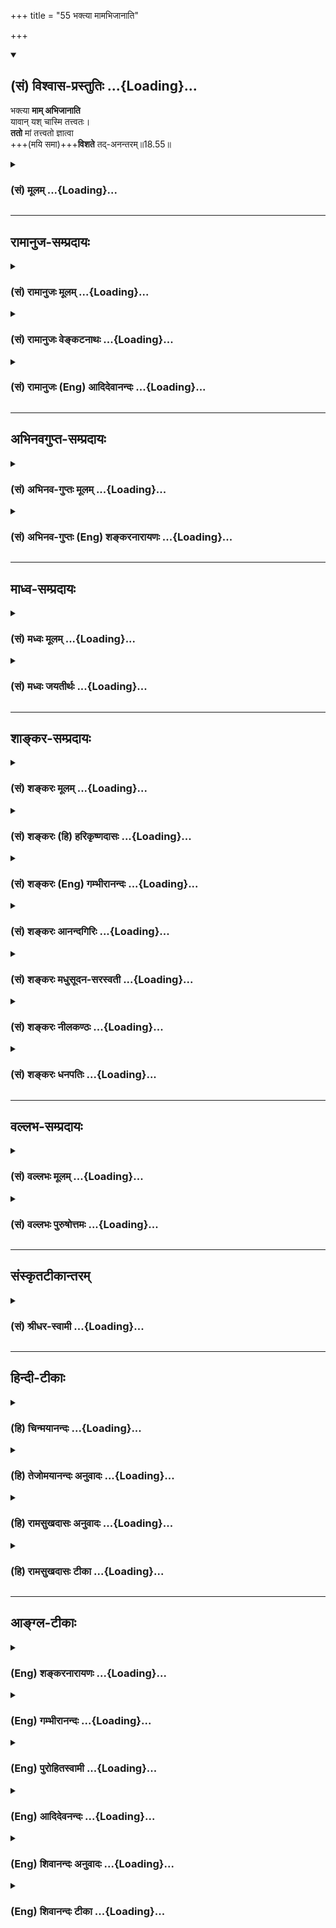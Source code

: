 +++
title = "55 भक्त्या मामभिजानाति"

+++
<div class="js_include" newlevelforh1="2" title="(सं) विश्वास-प्रस्तुतिः" unfilled url="/purANam_vaiShNavam/mahAbhAratam/06-bhIShma-parva/03-bhagavad-gItA-parva/saMskRtam/vishvAsa-prastutiH/18_moxa-saMnyAsa-yogaH/55_bhaktyA_mAmabhijA.md">
<details open><summary><h2>(सं) विश्वास-प्रस्तुतिः ...{Loading}...</h2></summary>

भक्त्या **माम् अभिजानाति**  
यावान् यश् चास्मि तत्त्वतः।  
**ततो** मां तत्त्वतो ज्ञात्वा  
+++(मयि समा)+++**विशते** तद्-अनन्तरम्॥18.55॥
</details>
</div>
<div class="js_include collapsed" newlevelforh1="3" title="(सं) मूलम्" unfilled url="/purANam_vaiShNavam/mahAbhAratam/06-bhIShma-parva/03-bhagavad-gItA-parva/saMskRtam/mUlam/18_moxa-saMnyAsa-yogaH/55_bhaktyA_mAmabhijA.md">
<details><summary><h3>(सं) मूलम् ...{Loading}...</h3></summary>

भक्त्या मामभिजानाति यावान्यश्चास्मि तत्त्वतः।  
ततो मां तत्त्वतो ज्ञात्वा विशते तदनन्तरम्।।18.55।।
</details>
</div>


_________________
## रामानुज-सम्प्रदायः
<div class="js_include collapsed" newlevelforh1="3" title="(सं) रामानुजः मूलम्" unfilled url="/purANam_vaiShNavam/mahAbhAratam/06-bhIShma-parva/03-bhagavad-gItA-parva/saMskRtam/rAmAnujaH/mUlam/18_moxa-saMnyAsa-yogaH/55_bhaktyA_mAmabhijA.md">
<details><summary><h3>(सं) रामानुजः मूलम् ...{Loading}...</h3></summary>

।।18.55।। स्वरूपतः स्वभावतः च **यः** अहं गुणतो विभूतितो **यावान् च** अहं
तं **माम्** एवंरूपया **भक्त्या तत्त्वतो** वि**जानाति। मां तत्त्वतो
ज्ञात्वा तदनन्तरं** तत्त्वज्ञानानन्तरं **ततो** भक्तितो **मां विशते**
प्रविशति। तत्त्वतः स्वरूपस्वभावगुणविभूतिदर्शनोत्तरकालभाविन्या
अनवधिकातिशयभक्त्या मां प्राप्नोति इत्यर्थः। अत्र तत इति प्राप्तिहेतुतया
निर्दिष्टा भक्तिः एव अभिधीयते। भक्त्या त्वनन्यया शक्यः (गीता 11।54) इति
तस्या एव तत्त्वतः प्रवेशहेतुताभिधानात्। एवं
वर्णाश्रमोचितनित्यनैमित्तिककर्मणां परित्यक्तफलादिकानां
परमपुरुषाराधनरूपेण अनुष्ठितानां विपाक उक्तः। इदानीं काम्यानाम् अपि
कर्मणाम् उक्तेन एव प्रकारेण अनुष्ठीयमानानां स एव विपाक इत्याह --

</details>
</div>
<div class="js_include collapsed" newlevelforh1="3" title="(सं) रामानुजः वेङ्कटनाथः" unfilled url="/purANam_vaiShNavam/mahAbhAratam/06-bhIShma-parva/03-bhagavad-gItA-parva/saMskRtam/rAmAnujaH/venkaTanAthaH/18_moxa-saMnyAsa-yogaH/55_bhaktyA_mAmabhijA.md">
<details><summary><h3>(सं) रामानुजः वेङ्कटनाथः ...{Loading}...</h3></summary>

  
  
।।18.55।। तत्फलमाहेति -- अव्यवहितं व्यवहितं चेति शेषः।
पूर्वग्रन्थोक्तजगत्कारणत्वलक्षितसर्वेश्वराख्यधर्म्यभिप्रायेणयः
इत्यस्यार्थमाह -- स्वरूपत इति।
विधिनिषेधरूपशोधकवाक्यावसितसर्वविद्यानुसन्धेयस्वरूपनिरूपकधर्मयोगःस्वभावत
इति निर्दिष्टः। स्वरूपनिरूपकधर्माभावे अनिरूपितस्वरूपतया निस्स्वभावमेव
वस्तु स्यात्। स्वरूपशब्दः स्वरूपनिरूपकधर्मपरः; स्वभावशब्दस्तु सौलभ्यपर
इति केचित्। यावच्छब्दो हि प्रकर्षनिकर्षपरामर्शयोग्याकारविषयो युक्त
इत्यभिप्रायेणाऽऽहगुणतो विभूतितोऽपीति। यावांश्चाहमिति गुणशब्दोऽत्र
निरूपितस्वरूपविशेषकज्ञानशक्त्यादिसमस्तधर्मविषयः। यावान्यश्च
इत्यनयोर्व्युत्क्रमेण व्याख्यानं बुद्ध्यारोहक्रमप्रदर्शनार्थम्। तत्त्वतः
इत्यस्ययावान्यश्च इत्यत्रानपेक्षणात्अभिजानाति इत्यत्र संशयादिव्युदासाय
तदपेक्षणाच्चतत्त्वतोऽभिजानातीति योजितम्।  
  
मां तत्त्वतोऽभिजानाति इत्युक्तस्यैवमां तत्त्वतो ज्ञात्वा
इत्यनुभाषणमुपायभूतस्यापि स्वादुतमतया
सुदुर्लभत्वेनादरातिशयार्थम्। तत्त्वतो ज्ञात्वा इत्यनेनैव
आनन्तर्यसिद्ध्यर्थहेतुपौष्कल्यज्ञापकानुवादस्य सिद्धत्वात्;तदनन्तरम्
इत्यनेनैव प्रवेशस्यानन्तर्यकण्ठोक्तेः;भक्त्या त्वनन्यया \[11।54\]
इत्यादौ प्रवेशेऽपि हेतुतया भक्तेरेव प्रागुक्तत्वाच्चततो भक्तितो मां
विशते इत्येवान्वयो दर्शितः। प्रवेष्टुम् इति प्रागुक्तैकार्थ्यज्ञापनाय
पदसिद्धये चप्रविशतीत्युक्तम्। यथावज्ज्ञानमपि काष्ठाप्राप्तभक्तेः।
अन्योन्याश्रयणं च भक्तेः पूर्वभेदात्परिहृतम्। सैव तु तथाविधावस्था
साक्षान्मोक्षसाधनमित्याहतत्त्वत
इत्यादिना। ,दर्शनशब्देनानुभाषणात्तत्त्वतोऽभिजानाति इत्यस्य
साक्षात्कारपरत्वं व्यञ्जितम्। परभक्त्याऽपि तत्त्वज्ञानमेव साध्यं; तदेव तु
साक्षान्मोक्षसाधनमिति कुदृष्टिमतमपाकरोतिअत्रेति। एवकारेण
दर्शनव्यवच्छेदः। यद्यप्यत्र भक्तिशब्दो व्यवहितः; तत्त्वज्ञानं
त्वव्यवहितं; तथापि व्यवहितपरामर्श एव युक्तः अन्यथातत्त्वतो ज्ञात्वा
इत्यादिना पुनरुक्तिप्रसङ्गात्। अत्र दर्शनजनकभक्त्यनुवादे
प्रयोजनाभावात्सैव तदुत्तरावस्था परामृश्यत इति भावः। प्रागुक्तं
हेतुमाहभक्त्या त्वनन्ययेति। अयमभिप्रायः -- उपक्रमन्यायात्पूर्वं प्रबलं;
स्पष्टास्पष्टयोश्च स्पष्टानुसारेणान्यद्गमयितव्यम् -- इति।  
  

</details>
</div>
<div class="js_include collapsed" newlevelforh1="3" title="(सं) रामानुजः (Eng) आदिदेवानन्दः" unfilled url="/purANam_vaiShNavam/mahAbhAratam/06-bhIShma-parva/03-bhagavad-gItA-parva/saMskRtam/rAmAnujaH/english/AdidevAnandaH/18_moxa-saMnyAsa-yogaH/55_bhaktyA_mAmabhijA.md">
<details><summary><h3>(सं) रामानुजः (Eng) आदिदेवानन्दः ...{Loading}...</h3></summary>

18.55 Through such devotion, he knows 'who I am,' i.e., knows My own essence and My nature, and 'what I am,' i.e., in My attributes and glory. Knowing Me truly, he rises to a higher level than this Bhakti,
and aciring knowledge of the truth, enters into Me through devotion. The meaning is that he attains Me by means of infinite and unsurpassed Bhakti which develops subseent in time to the vision of the nature,
attributes and glory of the Lord in reality. Here the term 'Tatah'
(through) denotes that devotion is the cause of attainment; for it has been stated to be the cause of entrance n the text, 'But by singel-minded devotion it is possible ৷৷.' (11.54). In this way, the crowning development has been told starting from the disinterested performance of periodical and occasional rites suitable for the various stations and stages of life, which are to be performed to propitiate the Supreme Person. Sri Krsna now explains that even for actions meant for attaining desired objects (Kamya-karmas) the crowning stage is the same as for these described above, provided they too are done not for fulfilling one's desires but as offerings to propitiate the Supreme Person.

</details>
</div>


_________________
## अभिनवगुप्त-सम्प्रदायः
<div class="js_include collapsed" newlevelforh1="3" title="(सं) अभिनव-गुप्तः मूलम्" unfilled url="/purANam_vaiShNavam/mahAbhAratam/06-bhIShma-parva/03-bhagavad-gItA-parva/saMskRtam/abhinava-guptaH/mUlam/18_moxa-saMnyAsa-yogaH/55_bhaktyA_mAmabhijA.md">
<details><summary><h3>(सं) अभिनव-गुप्तः मूलम् ...{Loading}...</h3></summary>

।।18.41 -- 18.60।। एवमियता षण्णां प्रत्येकं त्रिस्वरूपत्वं धृत्यादीनां च
प्रतिपादितम्। तन्मध्यात् सात्त्विके राशौ वर्तमानो दैवीं संपदं प्राप्त इह
ज्ञाने योग्यः; त्वं च तथाविधः इत्यर्जुनः प्रोत्साहितः। अधुना तु इदमुच्यते
-- यदि तावदनया ज्ञानबुद्ध्या कर्मणि भवान् प्रवर्तते तदा
स्वधर्मप्रवृत्त्या विज्ञानपूततया च न कर्मसंबन्धस्तव। अथैतन्नानुमन्यसे;
तदवश्यं तव प्रवृत्त्या तावत् भाव्यम् जातेरेव तथाभावे स्थितत्वात्। यतः
सर्वः स्वभावनियतः +++(S;;N स्वस्वभावनियतः )+++ कुतश्चिद्दोषात्
तिरोहिततत्स्वभावः +++(S;;N -- हिततत्तत्स्वभावः )+++ कंचित्कालं भूत्वापि;
तत्तिरोधायकविगमे स्वभावं व्यक्त्यापन्नं लभत एव। तथाहि एवंविधो वर्णनां
स्वभावः। एवमवश्यंभाविन्यां प्रवृत्तौ ततः फलविभागिता भवेत्।। तदाह --
ब्राह्मणेत्यादि अवशोऽपि तत् इत्यन्तम्। ब्राह्मणादीनां
कर्मप्रविभागनिरूपणस्य स्वभावोऽश्यं नातिक्रामति,+++(S; ; N omit न and read
अतिक्रामति )+++ इति क्षत्रियस्वभावस्य भवतोऽनिच्छतोऽपि प्रकृतिः स्वभावाख्या
नियोक्तृताम् अव्यभिचारेण भजते। केवलं तया नियुक्तस्य पुण्यपापसंबन्धः। अतः
मदभिहितविज्ञानप्रमाणपुरःसरीकारेण कर्माण्यनुतिष्ठ। तथा सति बन्धो
निवर्त्स्यति। इत्यस्यार्थस्य परिकरघटनतात्पर्यं +++(S; ; N -- करबन्धघटन --
)+++ महावाक्यार्थस्य। अवान्तरवाक्यानां स्पष्टा ( ष्टोऽ ) र्थः। समासेन +++(S
omits समासेन )+++ ( श्लो. 50 ) संक्षेपेण। ज्ञानस्य; प्रागुक्तस्य। निष्ठां (
ष्ठा ) वाग्जालपरिहारेण निश्चितामाह। बुद्ध्या विशुद्धया इत्यादि सर्वमेतत्
व्याख्यातप्रायमिति न पुनरायस्यते,+++(N -- रारभ्यते )+++।

</details>
</div>
<div class="js_include collapsed" newlevelforh1="3" title="(सं) अभिनव-गुप्तः (Eng) शङ्करनारायणः" unfilled url="/purANam_vaiShNavam/mahAbhAratam/06-bhIShma-parva/03-bhagavad-gItA-parva/saMskRtam/abhinava-guptaH/english/shankaranArAyaNaH/18_moxa-saMnyAsa-yogaH/55_bhaktyA_mAmabhijA.md">
<details><summary><h3>(सं) अभिनव-गुप्तः (Eng) शङ्करनारायणः ...{Loading}...</h3></summary>

18.55 See Comment under 18.60

</details>
</div>


_________________
## माध्व-सम्प्रदायः
<div class="js_include collapsed" newlevelforh1="3" title="(सं) मध्वः मूलम्" unfilled url="/purANam_vaiShNavam/mahAbhAratam/06-bhIShma-parva/03-bhagavad-gItA-parva/saMskRtam/madhvaH/mUlam/18_moxa-saMnyAsa-yogaH/55_bhaktyA_mAmabhijA.md">
<details><summary><h3>(सं) मध्वः मूलम् ...{Loading}...</h3></summary>

।।18.55।। Sri Madhvacharya did not comment on this sloka.

</details>
</div>
<div class="js_include collapsed" newlevelforh1="3" title="(सं) मध्वः जयतीर्थः" unfilled url="/purANam_vaiShNavam/mahAbhAratam/06-bhIShma-parva/03-bhagavad-gItA-parva/saMskRtam/madhvaH/jayatIrthaH/18_moxa-saMnyAsa-yogaH/55_bhaktyA_mAmabhijA.md">
<details><summary><h3>(सं) मध्वः जयतीर्थः ...{Loading}...</h3></summary>

।।18.55।। Sri Jayatirtha did not comment on this sloka.

</details>
</div>


_________________
## शाङ्कर-सम्प्रदायः
<div class="js_include collapsed" newlevelforh1="3" title="(सं) शङ्करः मूलम्" unfilled url="/purANam_vaiShNavam/mahAbhAratam/06-bhIShma-parva/03-bhagavad-gItA-parva/saMskRtam/shankaraH/mUlam/18_moxa-saMnyAsa-yogaH/55_bhaktyA_mAmabhijA.md">
<details><summary><h3>(सं) शङ्करः मूलम् ...{Loading}...</h3></summary>

।।18.55।। -- **भक्त्या माम् अभिजानाति यावान्** अहम् उपाधिकृतविस्तरभेदः;
**यश्च** अहम् अस्मि विध्वस्तसर्वोपाधिभेदः उत्तमः पुरुषः आकाशकल्पः; तं
माम् अद्वैतं चैतन्यमात्रैकरसम् अजरम् अभयम् अनिधनं **तत्त्वतः**
अभिजानाति। **ततः माम्** एवं **तत्त्वतः ज्ञात्वा विशते तदनन्तरं** मामेव
ज्ञानानन्तरम्। नात्र ज्ञानप्रवेशक्रिये भिन्ने विवक्षिते ज्ञात्वा विशते
तदनन्तरम् इति। किं तर्हि फलान्तराभावात् ज्ञानमात्रमेव; क्षेत्रज्ञं चापि
मां विद्धि (गीता 13।2) इति उक्तत्वात्।।  
  
ननु विरुद्धम् इदम् उक्तम् ज्ञानस्य या परा निष्ठा तया माम् अभिजानाति
(गीता 18।50) इति। कथं विरुद्धम् इति चेत्; उच्यते -- यदैव यस्मिन् विषये
ज्ञानम् उत्पद्यते ज्ञातुः; तदैव तं विषयम् अभिजानाति ज्ञाता इति न
ज्ञाननिष्ठां ज्ञानावृत्तिलक्षणाम् अपेक्षते इति अतश्च ज्ञानेन न
अभिजानाति; ज्ञानावृत्त्या तु ज्ञाननिष्ठया अभिजानातीति। नैष दोषः ज्ञानस्य
स्वात्मोत्पत्तिपरिपाकहेतुयुक्तस्य प्रतिपक्षविहीनस्य यत्
आत्मानुभवनिश्चयावसानत्वं तस्य निष्ठाशब्दाभिलापात्। शास्त्राचार्योपदेशेन
ज्ञानोत्पत्तिहेतुं सहकारिकारणं बुद्धिविशुद्धत्वादि अमानित्वादिगुणं च
अपेक्ष्य जनितस्य क्षेत्रज्ञपरमात्मैकत्वज्ञानस्य
कर्तृत्वादिकारकभेदबुद्धिनिबन्धनसर्वकर्मसंन्याससहितस्य
स्वात्मानुभवनिश्चयरूपेण यत् अवस्थानम्; सा परा ज्ञाननिष्ठा इति उच्यते। सा
इयं ज्ञाननिष्ठा आर्तादिभक्तित्रयापेक्षया परा चतुर्थी भक्तिरिति उक्ता।
तया परया भक्त्या भगवन्तं तत्त्वतः अभिजानाति; यदनन्तरमेव
ईश्वरक्षेत्रज्ञभेदबुद्धिः अशेषतः निवर्तते। अतः ज्ञाननिष्ठालक्षणतया
भक्त्या माम् अभिजानातीति वचनं न विरुध्यते। अत्र च सर्वं निवृत्तिविधायि
शास्त्रं वेदान्तेतिहासपुराणस्मृतिलक्षणं न्यायप्रसिद्धम् अर्थवत् भवति --
विदित्वा৷৷৷৷ व्युत्थायाथ भिक्षाचर्यं चरन्ति (बृह0 उ₀ 3।5।1)
तस्मान्न्यासमेषां तपसामतिरिक्तमाहुः (ना0 उ₀ 2।79) न्यास एवात्यरेचयत्
(ना0 उ₀ 2।78) इति। संन्यासः कर्मणां न्यासः वेदानिमं च लोकममुं च
परित्यज्य (आप0 ध0 1।23।13) त्यज धर्ममधर्मं च ( महा0 शा0 329।40) इत्यादि।
इह च प्रदर्शितानि वाक्यानि। न च तेषां वाक्यानाम् आनर्थक्यं युक्तम् न च
अर्थवादत्वम् स्वप्रकरणस्थत्वात्; प्रत्यगात्माविक्रियस्वरूपनिष्ठत्वाच्च
मोक्षस्य। न हि पूर्वसमुद्रं जिगिमिषोः प्रातिलोम्येन
प्रत्यक्समुद्रजिगमिषुणा समानमार्गत्वं संभवति।
प्रत्यगात्मविषयप्रत्ययसंतानकरणाभिनिवेशश्च ज्ञाननिष्ठा सा च
प्रत्यक्समुद्रगमनवत् कर्मणा सहभावित्वेन विरुध्यते। पर्वतसर्षपयोरिव
अन्तरवान् विरोधः प्रमाणविदां निश्चितः। तस्मात् सर्वकर्मसंन्यासेनैव
ज्ञाननिष्ठा कार्या इति सिद्धम्।। स्वकर्मणा भगवतः अभ्यर्चनभक्तियोगस्य
सिद्धिप्राप्तिः फलं ज्ञाननिष्ठायोग्यता; यन्निमित्ता ज्ञाननिष्ठा
मोक्षफलावसाना सः भगवद्भक्तियोगः अधुना स्तूयते शास्त्रार्थोपसंहारप्रकरणे
शास्त्रार्थनिश्चयदार्ढ्याय --,

</details>
</div>
<div class="js_include collapsed" newlevelforh1="3" title="(सं) शङ्करः (हि) हरिकृष्णदासः" unfilled url="/purANam_vaiShNavam/mahAbhAratam/06-bhIShma-parva/03-bhagavad-gItA-parva/saMskRtam/shankaraH/hindI/harikRShNadAsaH/18_moxa-saMnyAsa-yogaH/55_bhaktyA_mAmabhijA.md">
<details><summary><h3>(सं) शङ्करः (हि) हरिकृष्णदासः ...{Loading}...</h3></summary>

।।18.55।। उसके बाद उस ज्ञानलक्षणा --, भक्तिसे मैं जितना हूँ और जो हूँ;
उसको तत्त्वसे जान लेता है। अभिप्राय यह है कि मैं जितना हूँ; यानी
उपाधिकृत विस्तारभेदसे जितना हूँ और जो हूँ; यानी वास्तवमें समस्त
उपाधिभेदसे रहित; उत्तमपुरुष और आकाशकी तरह ( व्याप्त ) जो मैं हूँ; उस
अद्वैत; अजर; अमर; अभय और निधनरहित मुझको तत्त्वसे जान,लेता है। फिर मुझे
इस तरह तत्त्वसे जानकर तत्काल मुझमें ही प्रवेश कर जाता है। यहाँ ज्ञात्वा
विशते तदनन्तरम् इस कथनसे ज्ञान और उसके अनन्तर प्रवेशक्रिया; यह दोनों
भिन्नभिन्न विवक्षित नहीं हैं। तो क्या है फलान्तरके अभावका ज्ञानमात्र ही
विवक्षित है क्योंकि क्षेत्रज्ञ भी तू मुझे ही समझ ऐसे कहा गया है। पू₀ --
यह कहना विरुद्ध है कि ज्ञानकी जो परा निष्ठा है उससे मुझे जानता है। यदि
कहो कि विरुद्ध कैसे है तो बतलाते हैं; जब ज्ञाताको जिस विषयका ज्ञान होता
है; वह उसी समय उस विषयको जान लेता है; ज्ञानकी बारम्बार आवृत्ति करनारूप
ज्ञाननिष्ठाकी अपेक्षा नहीं करता। इसलिये वह ( ज्ञेय पदार्थको ) ज्ञानसे
नहीं जानता; ज्ञानावृत्तिरूप ज्ञाननिष्ठासे जानता है यह कहना विरुद्ध है।
उ₀ -- यह दोष नहीं है क्योंकि अपनी उत्पत्ति और परिपाकके हेतुओंसे युक्त
एवं विरोधरहित ज्ञानका जो अपने स्वरूपानुभवमें निश्चयरूपसे पर्यवसान --
स्थित हो जाना है; उसीको निष्ठा शब्दसे कहा गया है। अभिप्राय यह है कि
ज्ञानकी उत्पत्ति और परिपाकके हेतु; जो विशुद्धबुद्धि आदि और अमानित्वादि
सहकारी कारण हैं; उनकी सहायतासे; शास्त्र और आचार्यके उपदेशसे उत्पन्न हुआ;
जो मैं कर्ता हूँ; मेरा यह कर्म है इत्यादि कारकभेदबुद्धिजनित समस्त
कर्मोंके संन्याससहित क्षेत्रज्ञ और ईश्वरकी एकताका ज्ञान है; उसका जो अपने
स्वरूपके अनुभवमें निश्चयरूपसे स्थित रहना है; उसे परा ज्ञाननिष्ठा कहते
हैं। वही यह ज्ञाननिष्ठा आर्त आदि तीन भक्तियोंकी अपेक्षासे चतुर्थ परा
भक्ति कही गयी है। उस,( ज्ञाननिष्ठारूप ) परा भक्तिसे भगवान्को तत्त्वसे
जानता है जिससे उसी समय ईश्वर और क्षेत्रज्ञविषयक भेदबुद्धि पूर्णरूपसे
निवृत्त हो जाती है। इसलिये ज्ञाननिष्ठारूप भक्तिसे मुझे जानता है यह कहना
विरुद्ध नहीं होता। ऐसा मान लेनेसे वेदान्त; इतिहास; पुराण और स्मृतिरूप
समस्त निवृत्तिविधायक शास्त्र; सार्थक हो जाते हैं अर्थात् उन सबका
अभिप्राय सिद्ध हो जाता है। आत्माको जानकर ( तीनों तरहकी एषणाओंसे ) विरक्त
होकर फिर भिक्षाचरण करते हैं; पुरुषार्थका अन्तरंग साधन होनेके कारण
संन्यास ही इन सब तपोंमें अधिक कहा गया है; अकेला संन्यास ही उन सबको
उल्लंघन कर जाता है; कर्मोंके त्यागका नाम संन्यास है; वेदोंको तथा इस लोक
और परलोकको परित्याग करके; धर्मअधर्मको छोड़ इत्यादि शास्त्रवाक्य हैं। तथा
यहाँ भी ( संन्यासपरक ) बहुतसे वचन दिखाये गये हैं। उन सब वचनोंको व्यर्थ
मानना उचित नहीं और अर्थवादरूप मानना भी ठीक नहीं क्योंकि वे अपने
प्रकरणमें स्थित हैं। इसके सिवा अन्तरात्माके अविक्रियस्वरूपमें
निश्चयरूपसे स्थित हो जाना ही मोक्ष है। इसलिये भी,( पूर्वोक्त बात ही
सिद्ध होती है ) क्योंकि पूर्वसमुद्रपर जानेकी इच्छावालेका उसके प्रतिकूल
पश्चिमसमुद्रपर जानेकी इच्छावालेके साथ समान मार्ग नहीं हो सकता।
अन्तरात्मविषयक प्रतीतिका निरन्तरता रखनेके आग्रहका नाम ज्ञाननिष्ठा है।
उसका कर्मोंके साथ रहना,( पूर्वकी ओर जानेकी इच्छावालेके लिये )
पश्चिमसमुद्रकी ओर जानेकी मार्गकी भाँति विरुद्ध है। प्रमाणवेत्ताओने उनका
पर्वत और राईके समान भेद निश्चित किया है। सुतरां यह सिद्ध हुआ कि
सर्वकर्मसंन्यासपूर्वक ही ज्ञाननिष्ठा करनी चाहिये।

</details>
</div>
<div class="js_include collapsed" newlevelforh1="3" title="(सं) शङ्करः (Eng) गम्भीरानन्दः" unfilled url="/purANam_vaiShNavam/mahAbhAratam/06-bhIShma-parva/03-bhagavad-gItA-parva/saMskRtam/shankaraH/english/gambhIrAnandaH/18_moxa-saMnyAsa-yogaH/55_bhaktyA_mAmabhijA.md">
<details><summary><h3>(सं) शङ्करः (Eng) गम्भीरानन्दः ...{Loading}...</h3></summary>

18.55 Bhaktya, through devotion, through that devotion described as
Knowledge; abhijanati, he knows; mam, Me; tattvatah, in reality; as to
yavan, what I am, with the extensive differences created by limiting
adjuncts; and yah asmi, who I am when all distinctions create by the
limiting adjuncts are destroyed-Me who am the supreme Person comparable
to space \[In points of all-pervasiveness and non-attachment.\] and
one-without-a-second, absolute, homogeneous Consciousness, birthless,
ageless, immortal, fearless and deathless. Tatah, then; jnatva, having
known; mam, Me, thus; tattvatah, in truth; visate, he enters into Me,
Myself; tadanantaram, immediately after that (Knowledge). Here, by
saing, 'having known, he enters without delay', it is not meant that the
acts of 'knowing' and 'entering immediately after' are different. What
then; What is meant is the absolute Knowledge itself that has to no
other result, \[In place of phalantarabhava-jnana-matram eva, Ast. reads
'phalantarbhavat jnanamatram eva, absolute Knowledge itself, since there
is no other result'.-Tr.\] for it has been said, 'And৷৷.understand Me to
be the "Knower of the field", (13.2). Opponent: Has it not been
contradictory to say, he knows Me through that which is the supreme
steadliness (nistha) in Knowledge; Vedantin: If it be asked, How it is
contradictory; Opponent: The answer is: Whenever any Knowledge of
something arises in a knower, at that very moment the knower knows that
object. Hence, he does not depend on steadfastness in Knowledge which
consists in the repetition of the act of knowing. And therefore, it is
contradictory to say one knows not through knowledge, but through
steadfastness in knowledge which is a repetition of the act of knowing.
Vedantin: There is no such fault, since the culmination of
Knowledge-which (Knowledge) is associated with the causes of its
unfoldment and maturity, and which has nothing to contradict it- in the
conviction that one's own Self has been realized is what is referred to
by the word nistha (consummation): When knowledge-which concerns the
identity of the 'Knower of the field' and the supreme Self, and which
remains associated with the renunciation of all actions that arise from
the perception of the distinction among their accessories such as agent
etc., and which unfolds from the instruction of the scriptures and
teachers, depending on purity of the intellect etc. and humility etc.
which are the auxiliary cuases of the origin and maturity of
Knowledge-continues in the form of the conviction that one's own Self
has been realized, then that continuance is called the supreme
steadfastness (nistha) in Knowledge. This steadfastness in Knowledge
that is such has been spoken of as the highest, the fourth kind of
devotion in relation to the three other devotions viz of the afflicted,
etc. (cf. 7.16). Through that highest devotion one realizes the Lord in
truth. Immediately after that the idea of difference between the Lord
and the Knower of the field vanishes totally. There-fore the statement,
'one knows Me through devotion in the form of steadfastness in
Knowledge', is not contradictory. And, in this sense, all the
scriptures-consisting of Vedanta (Upanisads etc.), History, Mythology
and Smrtis-, as for instance, 'Knowing (this very Self the Brahmanas)
renounce৷৷.and lead a mendicant's life' (Br. 3.5.1), 'Therefore they
speak of monasticism as excellent among these austerities' (Ma. Na.
24.1), 'Monasticism verily became supreme' (ibid. 21.2), which enjoin
renunciation become meaningful. Thus, monasticism means renunciation of
rites and duties. There are also the texts, 'Having renounced the Vedas
as well as this world and the next' (Ap. Dh. Su. 2.9.13), and 'Give up
religion and irreligion' (Mbh. Sa. 329.40; 331.44), etc. And here (in
the Gita) also various relevant) passages have been pointed out. In is
not porper that those texts should be meaningless. Nor are they merely
eulogistic, since they occur in their own contexts. Besides, Liberation
consists in being established in the changeless real nature of the
indwelling Self. Indeed, it is not possible that one who wants to go to
the eastern sea and the other who wants to go in the opposite direction
to the western sea can have the same course! And steadfastness in
Knowledg consists in being totally absorbed in maintaining a current of
thought with regard to the indwelling Self. And that is opposed to
coexistence with duties, like going to the western sea. It has been the
conclusion of those versed in the valid means of knowledge that the
difference between them is as wide as that between a mountain and a
mustard seed! Therefore it is established that one should have recourse
to steadfastness in Knowledge only, by relinishing all rites and duties.
The fruit of the attainment of success from the Yoga of Devotion
consisting in worshiping the Lord with one's own actions is the ability
to remain steadfast in Knowledge, from which, follows stead-fastness in
Knowledge, culminating in the result, Liberation. That Yoga of Devotion
to the Lord is now being praised in this concluding section dealing with
the purport of the Scripture, with a veiw to generating a firm
conviction with regard to it (the purport of the Scripture):

</details>
</div>
<div class="js_include collapsed" newlevelforh1="3" title="(सं) शङ्करः आनन्दगिरिः" unfilled url="/purANam_vaiShNavam/mahAbhAratam/06-bhIShma-parva/03-bhagavad-gItA-parva/saMskRtam/shankaraH/AnandagiriH/18_moxa-saMnyAsa-yogaH/55_bhaktyA_mAmabhijA.md">
<details><summary><h3>(सं) शङ्करः आनन्दगिरिः ...{Loading}...</h3></summary>

।।18.55।। ननु समाधिसाध्येन परमभक्त्यात्मकेन ज्ञानेन किमपूर्वमवाप्यते
तत्राह -- **तत इति।** भक्त्या समाधिजन्यया मां ब्रह्माभिमुख्येन
प्रत्यक्तया जानाति व्याप्नोतीत्यर्थः। तदेव ज्ञानं भक्तिपराधीनं विवृणोति
-- **यावानिति।** आकाशकल्पत्वमनवच्छिन्नत्वमसङ्गत्वं च। चैतन्यस्य
विषयसापेक्षत्वं प्रतिक्षिपति -- **अद्वैतमिति।** ये तु
द्रव्यबोधात्मत्वमात्मनो मन्यन्ते तान्प्रत्युक्तं -- **चैतन्यमात्रेति।**
आत्मनि तन्मात्रेऽपि धर्मान्तरमुपेत्य धर्मधर्मित्वं प्रत्याह --
**एकरसमिति।** सर्वविक्रियाराहित्योक्त्या कौटस्थ्यमात्मनो व्यवस्थापयति --
**अजमिति।** उक्तविक्रियाभावे तद्धेत्वज्ञानासंबन्धं हेतुमाह --
**अभयमिति।** तत्त्वज्ञानमनूद्य तत्फलं विदेहकैवल्यं लम्भयति -- **तत
इति।** तत्त्वज्ञानस्य तस्मादनन्तरप्रवेशक्रियायाश्च भिन्नत्वं प्राप्तं
प्रत्याह -- **नात्रेति।** भिन्नत्वाभावे का
गतिर्भेदोक्तेरित्याशङ्क्यौपचारिकत्वमाह -- **किं तर्हीति।** प्रवेश इति
शेषः। ब्रह्मप्राप्तिरेव फलान्तरमित्याशङ्क्य ब्रह्मात्मनोर्भेदाभावान्न
ज्ञानातिरिक्ता तत्प्राप्तिरित्याह -- **क्षेत्रज्ञं चेति।** ज्ञाननिष्ठया
परया भक्त्या मामभिजानातीत्युक्तमाक्षिपति -- **नन्विति।** विरुद्धत्वं
स्फोरयितुं पृच्छति -- **कथमिति।** विरोधस्फुटीकरणं प्रतिजानीते -- **उच्यत
इति।** तत्र ज्ञानस्योत्पत्तेरेव विषयाभिव्यक्तिरित्याह -- **यदेति।**
एवकारनिरस्यं दर्शयति -- **न ज्ञानेति।** इत्यावयोः सिद्धमिति शेषः।
ज्ञानस्योत्पत्तेरेव विषयाभिव्यक्तत्वेऽपि कथं प्रकृते विरोधधीत्याशङ्क्याह
-- **ततश्चेति।** विरुद्धमिति शेषः। शङ्कितं विरोधं निरस्यति -- **नैष दोष
इति।** उक्तमेव हेतुं प्रपञ्चयति -- **शास्त्रेति।** यो हि
शास्त्रानुसार्याचार्योपदेशस्तेन ज्ञानोत्पत्तिःआचार्यवान्पुरुषो वेद इति
श्रुतेः। तस्याश्च परिपाकः संशयादिप्रतिबन्धध्वंसस्तत्र हेतुभूतमुपदेशस्यैव
सहकारिकारणं यद्बुद्धिशुद्ध्यादि तदपेक्ष्य तस्मादेवोपदेशाज्जनितं
यदैक्यज्ञानं तस्य कारकभेदबुद्धिनिबन्धनानि यानि सर्वाणि कर्माणि तेषां
संन्यासेन सहितस्य फलरूपेण स्वात्मन्येव सर्वप्रकल्पनारहिते यदवस्थानं सा
ज्ञानस्य परा निष्ठेति व्यवह्रियते प्रामाणिकैरित्यर्थः। यदि यथोक्ता परा
ज्ञाननिष्ठा कथं तर्हि सा चतुर्थी भक्तिरित्युक्तेति तत्राह --
**सेयमिति।** यथोक्तया भक्त्या भगवत्तत्त्वज्ञानं सिध्यतीत्याह --
**तयेति।** तत्त्वज्ञानस्य फलमाह -- **यदनन्तरमिति।** ज्ञाननिष्ठारूपाया
भगवद्भक्तेस्तत्त्वज्ञानानतिरेकात्तत्फलस्य
चाज्ञाननिवृत्तेस्तन्मात्रत्वाद्भेदोक्तेश्चौपचारिकत्वात्प्रकृतं
वाक्यमविरुद्धमित्युपसंहरति -- **अत इति।** औपदेशिकैक्यज्ञानस्य
सर्वकर्मसंन्याससहितस्य स्वरूपावस्थानात्मकस्य
परमपुरुषार्थौपयिकत्वमित्यस्मिन्नर्थे मानमाह -- **अत्र चेति।** तदेव
शास्त्रमुदाहरति -- **विदित्वेत्यादिना।** दर्शितानि वाक्यानि सर्वकर्माणि
मनसेत्यादीनि। नन्वेषां वाक्यानामविवक्षितार्थत्वान्नास्ति स्वार्थे
प्रामाण्यमित्याशङ्क्याध्ययनविध्युपात्तत्वाद्वेदवाक्यानां
तदनुरोधित्वाच्चेतरेषां नैवमित्याह -- **नचेति।** तथापि
सोऽरोदीदित्यादिवन्न स्वार्थे मानतेत्याशङ्क्याह -- **नचार्थवादत्वमिति।**
इतश्च मुमुक्षोरपेक्षितमोक्षौपयिकज्ञाननिष्ठस्य संन्यासेऽधिकारो न
कर्मनिष्ठायामित्याह -- **प्रत्यगिति।** ज्ञाननिष्ठस्य
कर्मनिष्ठाविरुद्धेत्यत्र दृष्टान्तमाह -- **नहीति।**
ज्ञाननिष्ठास्वरूपानुवादपूर्वकं कर्मनिष्ठया तस्याः सहभावित्वं विरुद्धमिति
दार्ष्टान्तिकमाह -- **प्रत्यगात्मेति।** कथं
ज्ञानकर्मणोर्विरोधधीरित्याशङ्क्य कर्मणां ज्ञाननिवर्त्यत्वस्य
श्रुतिस्मृतिसिद्धत्वादित्याह -- **पर्वतेति।**
अन्तरवानुभयोरेकधर्मिनिष्ठत्वेन साङ्कर्याभावसंपादकभेदवानित्यर्थः।
ज्ञानकर्मणोरसमुच्चये फलितमुपसंहरति -- **तस्मादिति।**

</details>
</div>
<div class="js_include collapsed" newlevelforh1="3" title="(सं) शङ्करः मधुसूदन-सरस्वती" unfilled url="/purANam_vaiShNavam/mahAbhAratam/06-bhIShma-parva/03-bhagavad-gItA-parva/saMskRtam/shankaraH/madhusUdana-sarasvatI/18_moxa-saMnyAsa-yogaH/55_bhaktyA_mAmabhijA.md">
<details><summary><h3>(सं) शङ्करः मधुसूदन-सरस्वती ...{Loading}...</h3></summary>

।।18.55।। भक्त्येति। ततश्च भक्त्या निदिध्यासनात्मिकया ज्ञाननिष्ठया
मामद्वितीयमात्मानमभिजानाति साक्षात्करोति। यावान् विभुर्नित्यश्च यश्च
परिपूर्णसत्यज्ञानानन्दघनः सदा विध्वस्तसर्वोपाधिरखण्डैकरस एकस्तावन्तं
चाभिजानाति। ततो मामेवं तत्त्वतो ज्ञात्वाहमस्म्यखण्डानन्दाद्वितीयं
ब्रह्मेति साक्षात्कृत्य विशते अज्ञानतत्कार्यनिवृत्तौ सर्वोपाधिशून्यतया
सद्रूप एव भवति। तदनन्तरं बलवत्प्रारब्धकर्मभोगेन देहत्यागानन्तरं नतु
ज्ञानानन्तरमेव। क्त्वाप्रत्ययेनैव तल्लाभे तदनन्तरमित्यस्य
वैयर्थ्यापातात् तस्मात्तस्य तावदेव चिरं यावन्न विमोक्ष्येऽथ संपत्स्ये
इति श्रुत्यर्थ एवात्र दर्शितो भगवता। यद्यपि ज्ञानेनाज्ञानं निवर्तितमेव
दीपेनेव तमस्तस्य तद्विरोधिस्वभावत्वात्तथापि तदुपादेयमहंकारदेहादि
निरुपादानमेव यावत्प्रारब्धकर्मभोगमनुवर्तते दृष्टत्वादेव। नहि
दृष्टेनुपपन्नं नाम। तार्किकैरपि हि
समवायिकारणनाशाद्द्रव्यनाशमङ्गीकुर्वद्भिर्निरुपादानं द्रव्यं क्षणमात्रं
तिष्ठतीत्यङ्गीकृतम्। नित्यपरमाणुसमवेतद्व्यणुकनाशे त्वसमवायिकारणनाशादेव
द्रव्यनाशः समवायनिरूपितकारणनाशत्वमुभयोरनुगतमिति नानुगमः।
येत्वसमवायिकारणनाशमेव सर्वत्र कार्यद्रव्यनाशकमिच्छन्ति
तेषामाश्रयनाशस्थले क्षणद्वयमनुपादानं कार्यं तिष्ठति। एवंच तत्रैव
प्रतिबन्धसन्निपते बहुकालावस्थितिः केन वार्येत। प्रारब्धकर्मणश्च
प्रतिबन्धकत्वं श्रुतिसिद्धमन्तःकरणदेहाद्यवस्थित्यन्यथानुपपत्तिसिद्धं च।
एवं शिष्यसेवकाद्यदृष्टमपि तत्प्रतिबन्धकं तदभावमपेक्ष्य च पूर्वसिद्ध
एवाज्ञाननाशस्तत्कार्यमन्तःकरणादिकं नाशयतीति न पुनर्ज्ञानापेक्षा।
तदुक्तंतीर्थे श्वपचगृहे वा नष्टस्मृतिरपि परित्यजन्देहम्।
ज्ञानसमकालमुक्तः कैवल्यं याति हतशोकः। इति। न जानामीत्यादिप्रत्ययस्तु
तस्य
निवृत्ताज्ञानस्याप्यज्ञाननाशजनितात्तदनुपादानात्साक्षादात्माश्रयादेवाज्ञानसंस्कारात्तत्त्वज्ञानसंस्कारनिर्वर्त्यादन्तःकरणस्थित्यवधेरिति
विवरणकृतः अहं ब्रह्मास्मीति चरमसाक्षात्कारानन्तरमहं ब्रह्म न भवामि न
जानामीत्यादिप्रत्ययो नास्त्येव। यदि परं घटं न जानामीत्यादिप्रत्ययः
स्यात्तदुपपादनाय चेयं संस्कारकल्पनेति नानुपपन्नम्। अज्ञानलेशपदेनाप्ययमेव
संस्कारो विवक्षितः। नहि सावयवमज्ञानं येन कियन्नश्यति कियत्तिष्ठतीति
वाच्यम्। अनिर्वचनीयत्वात्। एकदेशाभ्युपगमे तु तन्निवृत्त्यर्थं पुनश्चरमं
ज्ञानमपेक्षितमेव। तच्च मृतिकाले दुर्घटमिति तत्त्वज्ञानसंस्कारनाश्यता
तस्याभ्युपेया। ततश्च संस्कारपक्षान्न कोऽपि विशेष इति पूर्वोक्तैव कल्पना
श्रेयसी। ईदृशजीवन्मुक्त्यपेक्षया च प्राग्भगवतोक्तंउपदेक्ष्यन्ति ते
ज्ञानं ज्ञानिनस्तत्त्वदर्शिनः इति स्थितप्रज्ञलक्षणानि च व्याख्यातानि।
तस्मात्साधूक्तं विशते तदनन्तरमिति।

</details>
</div>
<div class="js_include collapsed" newlevelforh1="3" title="(सं) शङ्करः नीलकण्ठः" unfilled url="/purANam_vaiShNavam/mahAbhAratam/06-bhIShma-parva/03-bhagavad-gItA-parva/saMskRtam/shankaraH/nIlakaNThaH/18_moxa-saMnyAsa-yogaH/55_bhaktyA_mAmabhijA.md">
<details><summary><h3>(सं) शङ्करः नीलकण्ठः ...{Loading}...</h3></summary>

।।18.55।। अस्या अद्वैतात्मतत्त्वज्ञानलक्षणाया भक्तेः फलमाह --
**भक्त्येति।** मां उक्तविधया भक्त्या ज्ञानी अभितः साकल्येन जानाति।
साकल्यमेवाह -- **यावानिति।** किमहमणुपरिमाणो वा देहसंमितो वा
तार्किकाणामिवाकाशवत्सकलमूर्तद्रव्यसंयोगित्वलक्षणविभुत्वाश्रयो वा
सप्रपञ्चाद्वैतवादिनामिव स्वगतभेदवान्वाऽखण्डैकरसो वेति परिमाणतस्तत्त्वतो
मां तत्पदार्थं जानाति तथा यश्चास्मीति। देहेन्द्रियप्राणमनसामन्यतमः
कियत्कालस्थायी वा क्षणिकविज्ञानरूपो वा शून्यं वा कर्ता भोक्ता वा जडो वा
जडाजडरूपो वा चिद्रूपो वा कर्तृत्वभोक्तृत्ववर्जित आनन्दघनो वेति तत्त्वतः
सर्वसंशयराहित्येन मामजरममरमभयमशोकं जानाति। तथा च श्रुतिःभिद्यते
हृदयग्रन्थिश्छिद्यन्ते सर्वसंशयाः। क्षीयन्ते चास्य कर्माणि तस्मिन्दृष्टे
परावरे इति आत्मदर्शने सति सर्वसंशयोच्छेदं दर्शयति। एवंक्षेत्रज्ञं चापि
मां विद्धि सर्वक्षेत्रेषु भारत इत्युक्तेः सर्वक्षेत्रेष्वेकं मां विभुं
सच्चिदानन्दघनं तत्त्वतो ज्ञात्वा सर्वोपाधिविनिर्मुक्तं याथात्म्येन
ज्ञात्वा साक्षात्कृत्य ततो व्याप्तो ब्रह्मभावं गतो भवतीत्यर्थः। ब्रह्म
वेद ब्रह्मैव भवति इति श्रुतेः। यद्वा तत इति कारणब्रह्मभावापत्तिः
सार्वात्म्यरूपा प्रथममुक्ता। य एवं वेदाहं ब्रह्मास्मीति स इदं सर्वं भवतिस
एतमेव पुरुषं ब्रह्म ततममपश्यत् इत्यादिश्रुतिभ्यो मुक्तानां
सार्वात्म्यावगमात्। ततमं तततमम्। एकस्तकारश्छान्दस्यां प्रक्रियायां
लुप्तो द्रष्टव्य इति श्रुतिभाष्यम्। अनन्तरं कारणभावापत्तेरनुपदमेव तत्
ब्रह्म तच्छब्दाभिधेयन्तदिति वा एतस्य महतो भूतस्य नाम भवति इति श्रुतेः।
शुद्धं ब्रह्म विशते दर्पणापाये प्रतिबिम्बो बिम्बमिव प्रविशति।
कार्योपाधिनीं जीवानां कारणोपाधीश्वरप्राप्तिद्वारैव
निष्कलब्रह्मप्राप्तिरित्यावेदितं प्रागेव। यद्वा मां ज्ञात्वा तद्विशत
इत्येतावतैव ज्ञानप्रवेशयोः पौर्वापर्ये सिद्धे तदनन्तरमिति पदेन तच्छब्देन
बुद्धिस्थं देहं परामृश्य तत्पातानन्तरमिति व्याख्येयम्। यतो जातेऽपि
तत्त्वज्ञाने यावद्देहपातं प्रारब्धकर्मणां प्रतिबन्धाद्विदेहकैवल्यं न
प्राप्यते। अन्यथा ज्ञानसमकालमेव देहपातापत्तिः स्यात्। विमुक्तश्च
विमुच्यतेभूयश्चान्ते विश्वमायानिवृत्तिः इति मुक्तस्य मुक्तिं
निवृत्तायाश्च मायायाः पुनर्निवृत्तिं वदज्जीवन्मुक्तिशास्त्रं बाधितं
स्यात्। यथा तार्किकाणां नष्टेऽपि समवायिकारणे पटादिकं क्षणमात्रमवतिष्ठते
एवमस्माकमप्यनादिकालाया देहाद्युपादानभूताया अविद्याया विनाशेऽपि
किंचित्कालं देहादिप्रतिभानं युज्यते। ईदृशमेव जीवन्मुक्तमपेक्ष्य
भगवतोक्तंउपदेक्ष्यन्ति ते ज्ञानं ज्ञानिनस्तत्त्वदर्शिनः इति।
स्थितप्रज्ञलक्षणस्मृतिरपि तल्लक्षणाभिधित्सयैव प्रववृते इति दिक्।

</details>
</div>
<div class="js_include collapsed" newlevelforh1="3" title="(सं) शङ्करः धनपतिः" unfilled url="/purANam_vaiShNavam/mahAbhAratam/06-bhIShma-parva/03-bhagavad-gItA-parva/saMskRtam/shankaraH/dhanapatiH/18_moxa-saMnyAsa-yogaH/55_bhaktyA_mAmabhijA.md">
<details><summary><h3>(सं) शङ्करः धनपतिः ...{Loading}...</h3></summary>

।।18.55।। ततश्च ज्ञानलक्षणया भक्त्या मामभिजनाति यावानहमुपाधिकृतवस्थारभेदो
यश्चास्मि विध्वस्तसर्वोपाधिभेद उत्तमः पुरुष आकाशवदसङ्गो निर्विकारस्तं
मामद्वैतचैतन्यमात्रैकरसमजरममरमभयमनिधनं भक्त्या तत्त्वतोऽभिजानाति ततो
मामेवं तत्त्वतो ज्ञात्वा तदनन्तरं मामेव विशते प्राप्नोति। अत्र
ज्ञानप्रवेशक्रिये भिन्ने न विवक्षिते। भेदोक्तिस्त्वौपचारिकी ततो मामेवं
तत्त्वतो ज्ञात्वा तदनन्तरं मामेव विशते प्राप्नोति। अत्र
ज्ञानप्रवेशक्रिये भिन्ने न विवक्षिते। भेदोक्तित्वौपचारिकी बोध्या।
ब्रह्मप्राप्तिस्तु ज्ञानान्नातिरिच्यते। क्षेत्रज्ञं चापि मां विद्धीति
ब्रह्मात्मनोरभेदस्योक्तत्वात्। भक्त्या निदिध्यासनात्मिकया
मामद्वितीयमात्मानमभिजानाति साक्षात्करोति तदनन्तरं बलवत्प्रारब्धकर्मभोगेन
देहपातानन्तरं नतु ज्ञानान्तरमेव। क्त्वाप्रत्येनैव तल्लाभे
तदनन्तरमित्यस्य वैयर्थ्यापातादिति केचित्। इतरे तु विशत्यात्मनि
स्वसिद्धयेऽनिर्वचनीयसंबन्धेनेति विशत् सर्वानर्थमूलमज्ञानं तस्मै
तत्सविलासमुन्मूलयितुं ज्ञात्वाऽपरोक्षीकृत्य तदनन्तरं अनतरं
भेदस्तच्छून्यं शाश्वतं पदमव्ययमाप्राप्नोतीत्युत्तर श्लोकस्थानुषङ्गेण
व्याख्येयमिति वदन्ति। तत्तवतो याथात्म्येन ज्ञात्वा साक्षात्कृत्य ततो
व्याप्तः ब्रह्मभावं गतो भवतीत्यर्थः। ब्रह्म वेद ब्रह्मैव भवति इति
श्रुतेः। यद्वा तत इति कारणब्रह्मभावापत्तिः सार्वात्भ्यरुपा प्रथममुक्ता।
अनन्तरं कारणभावापत्तेरनुपदमेव तद्ब्रह्म तत्पदाभिधेयं शुद्धं ब्रह्म
विशते। दर्पणाद्यपाये प्रतिबिम्बो विम्बमिव प्रविशतीत्यर्थ इत्यन्ये।
तदेतद्य्वाख्यानत्रयमपि सर्वज्ञैराचार्यैः ध्यानयोगपरो नित्यमित्यत्र
निदिध्यासनस्योक्तत्वाद्भक्तिं इत्यस्य परामिति विशेषणस्य च वैयर्थ्यं
तच्छब्देनाप्रस्तुतपरामर्शस्यानुषङ्गाध्याहारादिक्लेशव्याप्तायाः
कुकल्पनायाश्चानौचित्यमभिप्रेत्य त्यक्त्वादुपेक्ष्यम्।
तथाचायमर्थःआचार्यावान्पुरुषो वेद इति श्रुत्या
शास्त्रानुसार्याचार्योपदेशेन ज्ञानोत्पत्तिः। तस्य च परिपाके
असंभावनादिप्रध्वंसे हेतुभूतमुपदेशस्यैव महकारिकारणं बुद्धिविशुद्धत्वादि
अमानित्वादिगणं चापेक्ष्य तस्मादेवोपदेशाज्जनितस्य
क्षेत्रज्ञपरात्मैकत्वज्ञानस्य कारकभेदबुद्धिनिबन्धनसर्वकर्मसंन्याससहितस्य
स्वात्मानुभवरुपेण स्वात्मन्येव सर्वकल्पनारहितस्य यदवस्थानं सा ज्ञानस्य
परा निष्ठेत्युच्यते; सेयं ज्ञाननिष्ठा आर्तदिभक्तित्रयापेक्षया परा
चतुर्थी भक्तिरित्युक्त्वा तया परया भक्त्या भगवन्तं तत्त्वतोऽभिजानाति
यदनन्तमेवेश्वरक्षेत्रज्ञभेदबुद्धिरशेषं ततो निवर्तते।
क्त्वाप्रत्ययेनोक्तमानन्तर्यमव्यवहितं नतु किंचिद्य्ववधानयुक्तमिति
बोधनायानन्तरमित्युक्तमिति।

</details>
</div>


_________________
## वल्लभ-सम्प्रदायः
<div class="js_include collapsed" newlevelforh1="3" title="(सं) वल्लभः मूलम्" unfilled url="/purANam_vaiShNavam/mahAbhAratam/06-bhIShma-parva/03-bhagavad-gItA-parva/saMskRtam/vallabhaH/mUlam/18_moxa-saMnyAsa-yogaH/55_bhaktyA_mAmabhijA.md">
<details><summary><h3>(सं) वल्लभः मूलम् ...{Loading}...</h3></summary>

।।18.55।। भक्त्येति। स मदीयया भक्त्या निर्गुणया निर्गुणविषयकत्वात्परया
मामेकं निर्गुणं पुरुषोत्तममभिजानाति तत्त्वतः यावान्यश्चास्मीति।
यादृशैश्वर्याद्यनन्तालौकिकगुणविशिष्टो यादृशलीलापरिकरसहितः
प्राकृतगुणसृष्टिरहितो ब्रह्मपरमात्मा भगवानिति भेदेन ततो नामविस्तृतोऽस्मि
यथातथा मामभिजानाति; एवं अभिज्ञानमुक्तं भागवतचतुश्श्लोक्यांयावानहं
यथाभावो यद्रूपगुणकर्मकः \[भाग.2।9।31\] इत्यादि। तदनन्तरं तत्त्वतो मां
पुरुषोत्तमं ज्ञात्वेत्यनुवादः तत्त्वतो वा पुरुषोत्तमं मां विशते प्रवेश
एव फलंनिर्गुणा मुक्तिरस्माद्धि सगुणा साऽन्यसेवया इति
निबन्धेअलौकिकसामर्थ्यं सायुज्यं सेवोपयोगिदेहो वा वैकुण्ठादिषु इति
सेवाफले च निरूपितम्। अथवाऽऽविशते पुरुषोत्तमाविष्टो भवति।
अतएवोक्तमाचार्यैः सुबोधिन्यांशुको भावनया गोकुले स्थित्वाऽऽह य एतदिति स
भगवान् इति च। तेन ब्रह्मभूतोऽपि शुकः श्रीपुरुषोत्तमभक्तितत्त्वज्ञानतः
श्रीपुरुषोत्तमाविष्ट एव तल्लीलामध्यपाती भवतीत्यवसीयते। तदनन्तरं तेन
नान्तरं भेदो यथा भवति तथेति वा। तथा च श्रुतिः -- ब्रह्मविदाप्नोति परं
\[तैत्ति.2।1।1\] य(त)दक्षरे परमे व्योमन् \[महाना.1।2\] यो वेद निहितं
गुहायां \[तै.उ.2।1।1\] सोऽश्नुते सर्वान्कामान्सह ब्रह्मणा विपश्चिता
\[तैत्ति.2।1।1\] इति। एतेनाक्षरमार्गात् भगवन्मार्गे वैलक्षण्यं यत्र
भगवानेव प्रमाणं प्रमेयं चेति दर्शितम्।

</details>
</div>
<div class="js_include collapsed" newlevelforh1="3" title="(सं) वल्लभः पुरुषोत्तमः" unfilled url="/purANam_vaiShNavam/mahAbhAratam/06-bhIShma-parva/03-bhagavad-gItA-parva/saMskRtam/vallabhaH/puruShottamaH/18_moxa-saMnyAsa-yogaH/55_bhaktyA_mAmabhijA.md">
<details><summary><h3>(सं) वल्लभः पुरुषोत्तमः ...{Loading}...</h3></summary>

  
  
।।18.55।। भक्तिलाभफलमाह -- भक्त्येति।  
**ततस्** तद्-अनन्तरं भक्त्या भजनेन वा  
अगणितानन्द-लीला-रूपो यश् च केवलम् आनन्द-रस-रूपो ऽस्मि तादृशं **मां तत्त्वतः** कारणात्मकधर्मैः  
**अभिजानाति** सर्वथा जानाति। 

तद्-अनन्तरं तत्त्वतो ज्ञात्वा  
**मां** लीलाकर्त्तारं **विशते**; आनन्दरूपो भवतीत्यर्थः।  
यद्वा **मां** ज्ञात्वा **विशते** लीलास्विति शेषः।  
  

</details>
</div>


_________________
## संस्कृतटीकान्तरम्
<div class="js_include collapsed" newlevelforh1="3" title="(सं) श्रीधर-स्वामी" unfilled url="/purANam_vaiShNavam/mahAbhAratam/06-bhIShma-parva/03-bhagavad-gItA-parva/saMskRtam/shrIdhara-svAmI/18_moxa-saMnyAsa-yogaH/55_bhaktyA_mAmabhijA.md">
<details><summary><h3>(सं) श्रीधर-स्वामी ...{Loading}...</h3></summary>

।।18.55।। ततश्च **-- भक्त्या मामिति।** तया च परया भक्त्या तत्त्वतो
मामभिजानाति। कथंभूतम्; यावान् सर्वव्यापी यश्चास्मि
सच्चिदानन्दघनस्तथाभूतम्। ततश्च मामेवं तत्त्वतो ज्ञात्वा तदनन्तरं तस्य
ज्ञानस्याप्युपरमे सति मां विशते। परमानन्दरूपो भवतीत्यर्थः।

</details>
</div>


_________________
## हिन्दी-टीकाः
<div class="js_include collapsed" newlevelforh1="3" title="(हि) चिन्मयानन्दः" unfilled url="/purANam_vaiShNavam/mahAbhAratam/06-bhIShma-parva/03-bhagavad-gItA-parva/hindI/chinmayAnandaH/18_moxa-saMnyAsa-yogaH/55_bhaktyA_mAmabhijA.md">
<details><summary><h3>(हि) चिन्मयानन्दः ...{Loading}...</h3></summary>

।।18.55।। परमात्मा से परम प्रेम अर्थात् पूर्ण तादात्म्य ही परा भक्ति है।
उस परा भक्ति से ही साधक भक्त परमात्मा को तत्त्वत समझ सकता है। शास्त्र के
श्रवण; अध्ययन आदि से प्राप्त किया गया ज्ञान प्राय परोक्ष होता है। जब वह
ज्ञान; विज्ञान अर्थात् स्वानुभव बन जाता है; केवल तभी परमात्मा का यथार्थ
बोध होता है। यावान् (मैं कितना हूँ) इसका अर्थ यह है कि परा भक्ति के
द्वारा एक भक्त भगवान् के उपाधिकृत विस्तार को समझ लेता है। भगवान् की
विभूतियों का वर्णन दसवें अध्याय में किया जा चुका है। यश्च अस्मि (मैं क्या
हूँ) एक परम भक्त यह भी जान लेता है कि भगवान् का वास्तविक स्वरूप समस्त
उपाधियों से वर्जित; निर्गुण; निर्विशेष है। सारांशत; भगवान् को तत्त्वत
जानने का अर्थ उनके सर्वव्यापक एवं सर्वातीत इन दोनों ही स्वरूप को जानना
है। हमें यह स्मरण रखना चाहिए कि सम्पूर्ण गीता में भगवान् श्रीकृष्ण अपने
लिए जो मैं शब्द का प्रयोग करते हैं; वह अपने परमात्म स्वरूप की दृष्टि से
ही कहते हैं; वसुदेव के पुत्र के रूप में नहीं। अत जब वे कहते हैं वह
(साधक) मुझमें प्रवेश करता है; तब उसका अर्थ किसी गृह में प्रवेश के समान न
होकर साधक की आत्मानुभूति से है। भक्त का आत्मस्वरूप भगवान् के
परमात्मस्वरूप से भिन्न नहीं है। यहाँ कथित प्रवेश ऐसा ही है; जैसे स्वप्न
द्रष्टा जाग्रत् पुरुष में प्रवेश करता है। इस श्लोक का तात्पर्य यह है कि
एक साधन सम्पन्न उत्तम अधिकारी निदिध्यासन के द्वारा परमात्मा का अनुभव
आत्मरूप से ही करता है; उससे भिन्न रहकर नहीं। जगत् के प्राणियों की सेवा के
बिना ईश्वर की सेवा पूर्ण नहीं होती। भगवान् कहते हैं

</details>
</div>
<div class="js_include collapsed" newlevelforh1="3" title="(हि) तेजोमयानन्दः अनुवादः" unfilled url="/purANam_vaiShNavam/mahAbhAratam/06-bhIShma-parva/03-bhagavad-gItA-parva/hindI/tejomayAnandaH/anuvAdaH/18_moxa-saMnyAsa-yogaH/55_bhaktyA_mAmabhijA.md">
<details><summary><h3>(हि) तेजोमयानन्दः अनुवादः ...{Loading}...</h3></summary>

।।18.55।। (उस परा) भक्ति के द्वारा मुझे वह तत्त्वत: जानता है कि मैं
कितना (व्यापक) हूँ तथा मैं क्या हूँ। (इस प्रकार) तत्त्वत: जानने के
पश्चात् तत्काल ही वह मुझमें प्रवेश कर जाता है, अर्थात् मत्स्वरूप बन जाता
है।।

</details>
</div>
<div class="js_include collapsed" newlevelforh1="3" title="(हि) रामसुखदासः अनुवादः" unfilled url="/purANam_vaiShNavam/mahAbhAratam/06-bhIShma-parva/03-bhagavad-gItA-parva/hindI/rAmasukhadAsaH/anuvAdaH/18_moxa-saMnyAsa-yogaH/55_bhaktyA_mAmabhijA.md">
<details><summary><h3>(हि) रामसुखदासः अनुवादः ...{Loading}...</h3></summary>

।।18.55।। उस पराभक्तिसे मेरेको, मैं जितना हूँ और जो हूँ -- इसको तत्त्वसे
जान लेता है तथा मेरेको तत्त्वसे जानकर फिर तत्काल मेरेमें प्रविष्ट हो
जाता है।

</details>
</div>
<div class="js_include collapsed" newlevelforh1="3" title="(हि) रामसुखदासः टीका" unfilled url="/purANam_vaiShNavam/mahAbhAratam/06-bhIShma-parva/03-bhagavad-gItA-parva/hindI/rAmasukhadAsaH/TIkA/18_moxa-saMnyAsa-yogaH/55_bhaktyA_mAmabhijA.md">
<details><summary><h3>(हि) रामसुखदासः टीका ...{Loading}...</h3></summary>

।।18.55।।***व्याख्या --***  **भक्त्या मामभिजानाति --** जब
परमात्मतत्त्वमें आकर्षण; अनुराग हो जाता है; तब साधक स्वयं उस परमात्माके
सर्वथा समर्पित हो जाता है; उस तत्त्वसे अभिन्न हो जाता है। फिर उसका अलग
कोई (स्वतन्त्र) अस्तित्व नहीं रहता अर्थात् उसके अहंभावका अतिसूक्ष्म अंश
भी नहीं रहता। इसलिये उसको प्रेमस्वरूपा प्रेमाभक्ति प्राप्त हो जाती है।
उस भक्तिसे परमात्मतत्त्वका वास्तविक बोध हो जाता है। ,ब्रह्मभूतअवस्था हो
जानेपर संसारके सम्बन्धका तो सर्वथा त्याग हो जाता है; पर मैं ब्रह्म हूँ;
मैं शान्त हूँ; मैं निर्विकार हूँ; ऐसा सूक्ष्म अहंभाव रह जाता है। यह
अहंभाव जबतक रहता है; तबतक परिच्छिन्नता और पराधीनता रहती है। कारण कि यह
अहंभाव प्रकृतिका कार्य है और प्रकृति पर है इसलिये पराधीनता रहती है।
परमात्माकी तरफ आकृष्ट होनेसे; पराभक्ति होनेसे ही यह अहंभाव मिटता है
**(टिप्पणी प₀ 949.1)**। इस अहंभावके सर्वथा मिटनेसे ही तत्त्वका वास्तविक
बोध होता है।**यावान् --** सातवें अध्यायके आरम्भमें भगवान्ने अर्जुनको
समग्ररूप सुननेकी आज्ञा दी कि मेरेमें जिसका मन आसक्त हो गया है; जिसको
मेरा ही आश्रय है; वह अनन्यभावसे मेरे साथ दृढ़तापूर्वक सम्बन्ध रखते हुए
मेरे जिस समग्ररूपको जान लेता है; उसको तुम सुनो। यही बात भगवान्ने सातवें
अध्यायके अन्तमें कही कि जरामरणसे मुक्ति पानके लिये जो मेरा आश्रय लेकर
यत्न करते हैं; वे ब्रह्म; सम्पूर्ण अध्यात्म और सम्पूर्ण कर्मको अर्थात्
सम्पूर्ण निर्गुणविषयको जान लेते हैं और अधिभूत; अधिदैव और अधियज्ञके सहित
मुझको अर्थात् सम्पूर्ण सगुणविषयको जान लेते हैं। इस प्रकार निर्गुण और
सगुणके सिवाय राम; कृष्ण; शिव; गणेश; शक्ति; सूर्य आदि अनेक रूपोंमें प्रकट
होकर परमात्मा लीला करते हैं; उनको भी जान लेना -- यही पराभक्तिसे
**यावान्** अर्थात् समग्ररूपको जानना है।**यश्चास्मि तत्त्वतः --** वे ही
परमात्मा अनेक रूपोंमें; अनेक आकृतियोंमें; अनेक शक्तियोंको साथ लेकर; अनेक
कार्य करनेके लिये बारबार प्रकट होते हैं; और वे ही परमात्मा अनेक
सम्प्रदायोंमें अपनीअपनी भावनाके अनुसार अनेक इष्टदेवोंके रूपमें कहे जाते
हैं। वास्तवमें परमात्मा एक ही हैं। इस प्रकार मैं जो हूँ -- इसे तत्त्वसे
जान लेता है।  
  
**ततो मां तत्त्वतो ज्ञात्वा विशते तदनन्तरम् --** ऐसा मुझे तत्त्वसे जानकर
तत्काल **(टिप्पणी प₀ 949.2)** मेरेमें प्रविष्ट हो जाता है अर्थात् मेरे
साथ भिन्नताका जो भाव था; वह सर्वथा मिट जाता है। तत्त्वसे जाननेपर उसमें जो
अनजानपना था; वह सर्वथा मिट जाता है और वह उस तत्त्वमें प्रविष्ट हो जाता
है। यही पूर्णता है और इसीमें मनुष्यजन्मकी सार्थकता है।  
  
**विशेष बात**  
  
जीवका परमात्मामें प्रेम (रति; प्रीति या आकर्षण) स्वतः है। परन्तु जब यह
जीव प्रकृतिके साथ सम्बन्ध जोड़ लेता है; तब वह परमात्मासे विमुख हो जाता
है और उसका संसारमें आकर्षण हो जाता है। यह आकर्षण ही वासना; स्पृहा;
कामना; आशा; तृष्णा आदि नामोंसे कहा जाता है। इस वासना आदिका जो विषय
(प्रकृतिजन्य पदार्थ) है; वह क्षणभङ्गुर और परिवर्तनशील है तथा यह जीवात्मा
स्वयं; नित्य और अपरिवर्तनशील है। परन्तु ऐसा होते हुए भी प्रकृतिके साथ
तादात्म्य होनेसे यह परिवर्तनशीलमें आकृष्ट हो जाता है। इससे इसको मिलता तो
कुछ नहीं; पर कुछ मिलेगा -- इस भ्रम; वासनाके कारण यह जन्ममरणके चक्करमें
पड़ा हुआ महान् दुःख पाता रहता है। इससे छूटनेके लिये भगवान्ने योग बताया
है। वह योग जडतासे सम्बन्धविच्छेद करके परमात्माके साथ नित्ययोगका अनुभव
करा देता है।  
  
गीतामें मुख्यरूपसे तीन योग कहे हैं -- कर्मयोग; ज्ञानयोग और भक्तियोग। इन
तीनोंपर विचार किया जाय तो भगवान्का प्रेम तीनों ही योगोंमें है।
कर्मयोगमें उसको कर्तव्यरति कहते हैं अर्थात् वह रति कर्तव्य होती है --
**स्वे स्वे कर्मण्यभिरतः** (18। 45)। \[कर्मयोगकी यह रति अन्तमें
आत्मरतिमें परिणत हो जाती है (गीता 2। 55 3। 17) और जिस कर्मयोगीमें
भक्तिके संस्कार हैं; उसकी यह रति भगवद्रतिमें परिणत हो जाती है। \]
ज्ञानयोगमें उसी प्रेमको आत्मरति कहते हैं अर्थात् वह रति स्वरूपमें होती
है -- **योऽन्तःसुखोऽन्तरारामः** (5। 24)। और भक्तियोगमें उसी प्रेमको
भगवद्रति कहते हैं अर्थात् वह रति भगवान्में होती है **(टिप्पणी प₀
950.1)** -- **तुष्यन्ति च रमन्ति च** (10। 9)। इस प्रकार इन तीनों
योगोंमें रति होनेपर भी गीतामें भगवद्रति की विशेषरूपसे महिमा गायी गयी
है।  
  
तपस्वी; ज्ञानी और कर्मी -- इन तीनोंसे भी योगी (समतावाला) श्रेष्ठ है
(गीता 6। 46)। तात्पर्य यह है कि जडतासे सम्बन्ध रखते हुए बड़ा भारी तप
करनेपर; बहुतसे शास्त्रोंका (अनेक प्रकारका) ज्ञानसम्पादन करनेपर और यज्ञ;
दान; तीर्थ आदिके बड़ेबड़े अनुष्ठान करनेपर जो कुछ प्राप्त होता है; वह सब
अनित्य ही होता है; पर योगीको नित्यतत्त्वकी प्राप्ति होती है। अतः तपस्वी;
ज्ञानी और कर्मी -- इन तीनोंसे योगी श्रेष्ठ है। इस प्रकारके कर्मयोगी;
ज्ञानयोगी; हठयोगी; लययोगी आदि सब योगियोंमें भी भगवान्ने भक्तियोगी को
सर्वश्रेष्ठ बताया है (गीता 6। 47)। यही भक्तियोगी भगवान्के समग्ररूपको जान
लेता है। साङ्ख्ययोगी भी पराभक्तिके द्वारा उस समग्ररूपको जान लेता है। उसी
समग्ररूपका वर्णन यहाँ **यावान्** पदसे हुआ है **(टिप्पणी प₀ 950.2)**। इस
प्रकरणके आरम्भमें अन्तःकरणकी शुद्धिरूप सिद्धिको प्राप्त हुआ साधक जिस
प्रकार ब्रह्मको प्राप्त होता है -- यह कहनेकी प्रतिज्ञा की और बताया कि
ध्यानयोगके परायण होनेसे वह वैराग्यको प्राप्त होता है। वैराग्यसे अहंकार
आदिका त्याग करके ममतारहित होकर शान्त होता है। तब वह ब्रह्मप्राप्तिका
पात्र होता है। पात्र होते ही उसकी ब्रह्मभूतअवस्था हो जाती है।
ब्रह्मभूतअवस्था होनेपर संसारके सम्बन्धसे जो रागद्वेष; हर्षशोक आदि
द्वन्द्व होते थे; वे सर्वथा मिट जाते हैं तो वह सम्पूर्ण प्राणियोंमें सम
हो जाता है। सम होनेपर,पराभक्ति प्राप्त हो जाती है। वह पराभक्ति ही
वास्तविक प्रीति है। उस प्रीतिसे परमात्माके समग्ररूपका बोध हो जाता है।
बोध होते ही उस तत्त्वमें प्रवेश हो जाता है -- **विशते तदनन्तरम्**।  
  
अनन्यभक्तिसे तो मनुष्य भगवान्को तत्त्वसे जान सकता है; उनमें प्रविष्ट हो
सकता है और उनके दर्शन भी कर सकता है (गीता 11। 54) परन्तु साङ्ख्ययोगी
भगवान्को तत्त्वसे जानकर उनमें प्रविष्ट तो होता है; पर भगवान् उसको दर्शन
देनेमें बाध्य नहीं होते। कारण कि उसकी साधना पहलेसे ही विवेकप्रधान रही
है; इसलिये उसको दर्शनकी इच्छा नहीं होती। दर्शन न होनेपर भी उसमें कोई कमी
नहीं रहती अतः कमी माननी नहीं चाहिये।  
  
यहाँ उस तत्त्वमें प्रविष्ट हो जाना ही अनिर्वचनीय प्रेमकी प्राप्ति है।
इसी प्रेमको नारदभक्तिसूत्रमें प्रतिक्षण वर्धमान कहा है **(टिप्पणी प₀
951)**। इस प्रेममें सर्वथा पूर्णता हो जाती है अर्थात् उसके लिये करना;
जानना और पाना कुछ भी बाकी नहीं रहता। इसलिये न करनेका राग रहता है; न
जाननेकी जिज्ञासा रहती है; न जीनेकी आशा रहती है; न मरनेका भय रहता है और न
पानेका लालच ही रहता है।  
  
जबतक भगवान्में पराभक्ति अर्थात् परम प्रेम नहीं होता; तबतक
ब्रह्मभूतअवस्थामें भी मैं ब्रह्म हूँ यह सूक्ष्म अहंकार रहता है। जबतक
लेशमात्र भी अहंकार रहता है; तबतक परिच्छिन्नताका अत्यन्त अभाव नहीं होता।
परन्तु मैं ब्रह्म हूँ यह सूक्ष्म अहंभाव तबतक जन्ममरणका कारण नहीं बनता;
जबतक उसमें प्रकृतिजन्य गुणोंका सङ्ग नहीं होता क्योंकि गुणोंका सङ्ग
होनेसे ही बन्धन होता है -- **कारणं गुणसङ्गोऽस्य सदसद्योनिजन्मसु** (गीता
13। 21)। उदाहरणार्थ -- गाढ़ नींदसे जगनेपर साधारण मनुष्यमात्रको सबसे पहले
यह अनुभव होता है कि मैं हूँ। ऐसा अनुभव होते ही जब नाम; रूप; देश; काल
जाति आदिके साथ स्वयंका सम्बन्ध जुड़ जाता है; तब मैं हूँ यह अहंभाव
शुभअशुभ कर्मोंका कारण बन जाता है; जिससे जन्ममरणका चक्कर चल पड़ता है।
परन्तु जो ऊँचे दर्जेका साधक होता है अर्थात् जिसकी निरन्तर
ब्रह्मभूतअवस्था रहती है; उसके सात्त्विक ज्ञान (18। 20) में सब जगह ही
अपने स्वरूपका बोध रहता है। परन्तु जबतक साधकका सत्त्वगुणके साथ सम्बन्ध
रहता है; तबतक नींदसे जगनेपर तत्काल मैं ब्रह्म हूँ अथवा सब कुछ एक
परमात्मा ही है -- ऐसी वृत्ति पकड़ी जाती है और मालूम होता है कि नींदमें
यह वृत्ति छूट गयी थी; मानो उसकी भूल हो गयी थी और अब पीछे उस तत्त्वकी
जागृति हो गयी है; स्मृति आ गयी है। गुणातीत हो जानेपर अर्थात् गुणोंसे
सर्वथा सम्बन्धविच्छेद होनेपर विस्मृति और स्मृति -- ऐसी दो अवस्थाएँ नहीं
होतीं अर्थात् नींदमें भूल हो गयी और अब स्मृति आ गयी -- ऐसा अनुभव नहीं
होता; प्रत्युत नींद तो केवल अन्तःकरणमें आयी थी; अपनेमें नहीं; अपना
स्वरूप तो ज्योंकात्यों रहा -- ऐसा अनुभव रहता है। तात्पर्य यह है कि
निद्राका आना और उससे जगना -- ये दोनों प्रकृतिमें ही हैं; ऐसा उसका स्पष्ट
अनुभव रहता है। इसी अवस्थाको चौदहवें अध्यायके बाईसवें श्लोकमें कहा है कि
प्रकाश अर्थात् नींदसे जगना और मोह अर्थात् नींदका आना -- इन दोनोंमें
गुणातीत पुरुषके किञ्चिन्मात्र भी रागद्वेष नहीं होते।  
  
***सम्बन्ध --***  पहले श्लोकमें अर्जुनने संन्यास और त्यागके तत्त्वके
विषयमें पूछा तो उसके उत्तरमें भगवान्ने चौथेसे बारहवें श्लोकतक कर्मयोगका
और इकतालीसवेंसे अड़तालीसवें श्लोकतक कर्मयोगका तथा संक्षेपमें भक्तियोगका
वर्णन किया और तेरहवेंसे चालीसवें श्लोकतक विचारप्रधान साङ्ख्ययोगका तथा
उन्चासवेंसे पचपनवें श्लोकतक ध्यानप्रधान साङ्ख्ययोगका एवं संक्षेपमें
पराभक्तिकी प्राप्तिका वर्णन किया। अब भगवान् शरणागतिकी प्रधानतावाले
भक्तियोगका वर्णन आरम्भ करते हैं।

</details>
</div>


_________________
## आङ्ग्ल-टीकाः
<div class="js_include collapsed" newlevelforh1="3" title="(Eng) शङ्करनारायणः" unfilled url="/purANam_vaiShNavam/mahAbhAratam/06-bhIShma-parva/03-bhagavad-gItA-parva/english/shankaranArAyaNaH/18_moxa-saMnyAsa-yogaH/55_bhaktyA_mAmabhijA.md">
<details><summary><h3>(Eng) शङ्करनारायणः ...{Loading}...</h3></summary>

18.55. Through devotion he comes to know of Me : Who I am and how, in fact, I am-having correctly known Me, he enters Me. Then afterwards,

</details>
</div>
<div class="js_include collapsed" newlevelforh1="3" title="(Eng) गम्भीरानन्दः" unfilled url="/purANam_vaiShNavam/mahAbhAratam/06-bhIShma-parva/03-bhagavad-gItA-parva/english/gambhIrAnandaH/18_moxa-saMnyAsa-yogaH/55_bhaktyA_mAmabhijA.md">
<details><summary><h3>(Eng) गम्भीरानन्दः ...{Loading}...</h3></summary>

18.55 Through devotion he knows Me in reality, as to what and who I am.
Then, having known Me in truth, he enters (into Me) immediately after that (Knowledge).

</details>
</div>
<div class="js_include collapsed" newlevelforh1="3" title="(Eng) पुरोहितस्वामी" unfilled url="/purANam_vaiShNavam/mahAbhAratam/06-bhIShma-parva/03-bhagavad-gItA-parva/english/purohitasvAmI/18_moxa-saMnyAsa-yogaH/55_bhaktyA_mAmabhijA.md">
<details><summary><h3>(Eng) पुरोहितस्वामी ...{Loading}...</h3></summary>

18.55 By such devotion, he sees Me, who I am and what I am; and thus realising the Truth, he enters My Kingdom.

</details>
</div>
<div class="js_include collapsed" newlevelforh1="3" title="(Eng) आदिदेवनन्दः" unfilled url="/purANam_vaiShNavam/mahAbhAratam/06-bhIShma-parva/03-bhagavad-gItA-parva/english/AdidevanandaH/18_moxa-saMnyAsa-yogaH/55_bhaktyA_mAmabhijA.md">
<details><summary><h3>(Eng) आदिदेवनन्दः ...{Loading}...</h3></summary>

18.55 Through devotion, he comes to know Me fully - who and what I am in reality, who I am and how I am. Knowing Me thus in truth, he forthwith enters into Me.

</details>
</div>
<div class="js_include collapsed" newlevelforh1="3" title="(Eng) शिवानन्दः अनुवादः" unfilled url="/purANam_vaiShNavam/mahAbhAratam/06-bhIShma-parva/03-bhagavad-gItA-parva/english/shivAnandaH/anuvAdaH/18_moxa-saMnyAsa-yogaH/55_bhaktyA_mAmabhijA.md">
<details><summary><h3>(Eng) शिवानन्दः अनुवादः ...{Loading}...</h3></summary>

18.55 By devotion he knows Me in truth, what and who I am; then having known Me in truth, he forthwith enters into the Supreme.

</details>
</div>
<div class="js_include collapsed" newlevelforh1="3" title="(Eng) शिवानन्दः टीका" unfilled url="/purANam_vaiShNavam/mahAbhAratam/06-bhIShma-parva/03-bhagavad-gItA-parva/english/shivAnandaH/TIkA/18_moxa-saMnyAsa-yogaH/55_bhaktyA_mAmabhijA.md">
<details><summary><h3>(Eng) शिवानन्दः टीका ...{Loading}...</h3></summary>

18.55 भक्त्या by devotion; माम् Me; अभिजानाति (he) knows; यावान् what;
यः who; च and; अस्मि (I) am; तत्त्वतः in truth; ततः then; माम् Me;
तत्त्वतः in truth; ज्ञात्वा having known; विशते (he) enters; तत् that;
अनन्तरम् afterwards.Commentary My devotee; O Arjuna; who has attained to union with Me through singleminded and unflinching devotion is verily My very Self. Devotion culminates in knowledge. Devotion begins with two and ends in one. ParaBhakti (supreme devotion) and Jnana are one.
Devotion is the mother. Knowledge is the son. By devotion he knows that I am allpervading pure,consciousness he knows that I am nondual; unborn;
decayless; causeless; selfluminous; indivisible; unchanging he knows that I am destitute of all the differences caused by the limiting adjuncts he knows that I am the support; source; womb; basis; and substratum of everything he knows that I am the ruler of all beings he knows that I am the Supreme Purusha; the controller of Maya; and that this world is a mere appearance. Thus knowing Me in truth or in essence;
he enters into Me soon after attaining Selfknowledge.The act of knowing and the act of entering are not two distinct acts. Knowing is becoming.
Knowing is attaining Selfknowledge. To know That is to become That.
Entering is knowing or beoming That. Entering is the attainment of Selfknowledge or Selfrealisation. These are all jugglery of words only.
Knowing and entering are synonymous terms. It is very difficult to understand or comprehend transcendental spiritual matters. The teachers use various terms or expressions; analogies; similes; parables; stories;
etc. to make the aspirant grasp the matter clearly and lucidly. Words are imperfect and languages are defective. They cannot fully express the inner spiritual experiences. The teacher somehow or other expresses to the students or aspirants these spiritual ideas. The aspirant himself will have to realise the Self. That is beyond the reach of words of expressions or analogies of similes. How can there be similes for that nondual Brahman These words are a sort of help or prop for the aspirants to lean upon in the beginning to understand spiritual matters. When he realises the Self; these words are of no value to him. He himself becomes an embodiment of knowledge.

</details>
</div>
